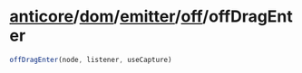 # [anticore](../../../../../../#reference)/[dom](../../../#reference)/[emitter](../../#reference)/[off](../#reference)/<a name="reference">offDragEnter</a>

```js
offDragEnter(node, listener, useCapture)
```